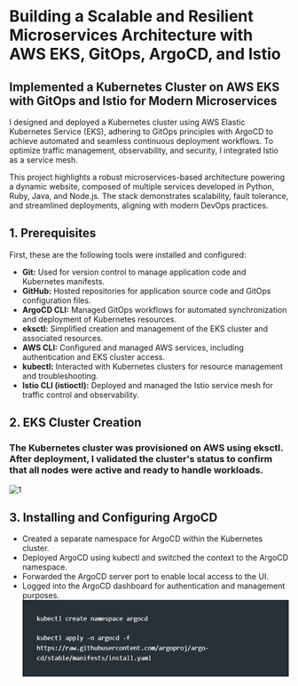 # Building a Scalable and Resilient Microservices Architecture with AWS EKS, GitOps, ArgoCD, and Istio
## **Implemented a Kubernetes Cluster on AWS EKS with GitOps and Istio for Modern Microservices**

I designed and deployed a Kubernetes cluster using AWS Elastic Kubernetes Service (EKS), adhering to GitOps principles with ArgoCD to achieve automated and seamless continuous deployment workflows. To optimize traffic management, observability, and security, I integrated Istio as a service mesh.

This project highlights a robust microservices-based architecture powering a dynamic website, composed of multiple services developed in Python, Ruby, Java, and Node.js. The stack demonstrates scalability, fault tolerance, and streamlined deployments, aligning with modern DevOps practices.

## **1. Prerequisites**

First, these are the following tools were installed and configured:  
- **Git:** Used for version control to manage application code and Kubernetes manifests.
- **GitHub:** Hosted repositories for application source code and GitOps configuration files.
- **ArgoCD CLI:** Managed GitOps workflows for automated synchronization and deployment of Kubernetes resources.
- **eksctl:** Simplified creation and management of the EKS cluster and associated resources.
- **AWS CLI:** Configured and managed AWS services, including authentication and EKS cluster access.
- **kubectl:** Interacted with Kubernetes clusters for resource management and troubleshooting.
- **Istio CLI (istioctl):** Deployed and managed the Istio service mesh for traffic control and observability.

## **2. EKS Cluster Creation**

### The Kubernetes cluster was provisioned on AWS using eksctl. After deployment, I validated the cluster's status to confirm that all nodes were active and ready to handle workloads.
![1](https://media.licdn.com/dms/image/v2/D5612AQGhXPzToKzMIw/article-inline_image-shrink_1500_2232/article-inline_image-shrink_1500_2232/0/1736189924513?e=1741824000&v=beta&t=hUj2cfoameRytEGHJODC70RM-oA2FbMrKUepYfeONJE)              

## **3. Installing and Configuring ArgoCD**
- Created a separate namespace for ArgoCD within the Kubernetes cluster.
- Deployed ArgoCD using kubectl and switched the context to the ArgoCD namespace.
- Forwarded the ArgoCD server port to enable local access to the UI.
- Logged into the ArgoCD dashboard for authentication and management purposes.
![image](https://github.com/Harshwardhansjadhav/Microservice-project/blob/main/aa.JPG?raw=true)
